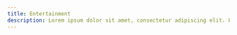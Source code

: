 ```yaml
---
title: Entertainment
description: Lorem ipsum dolor sit amet, consectetur adipiscing elit. Lorem ipsum dolor sit amet, consectetur adipiscing elit.
---
```

